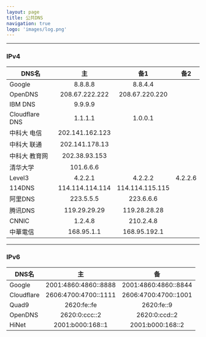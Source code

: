```yaml
---
layout: page
title: 公共DNS
navigation: true
logo: 'images/log.png'
---
```


---
### IPv4
| DNS名  |   主   |   备1   |   备2   |
| --------   | :-----:  | :-----:  | :-----:  |
| Google  | 8.8.8.8| 8.8.4.4 ||
| OpenDNS| 208.67.222.222|208.67.220.220||
| IBM DNS|9.9.9.9|        ||
|Cloudflare DNS|1.1.1.1|1.0.0.1||
|中科大 电信|202.141.162.123|||
|中科大 联通|202.141.178.13|||
|中科大 教育网|202.38.93.153|||
|清华大学|101.6.6.6|||
|Level3|4.2.2.1|4.2.2.2|4.2.2.6|
| 114DNS |114.114.114.114 | 114.114.115.115||
| 阿里DNS |223.5.5.5|223.6.6.6||
|腾讯DNS|119.29.29.29|119.28.28.28||
|CNNIC| 1.2.4.8|210.2.4.8||
|中華電信|168.95.1.1|168.95.192.1||
---
### IPv6
| DNS名  |   主   |   备   |
| --------   | :-----:  | :-----:  |
| Google  | 2001:4860:4860::8888 | 2001:4860:4860::8844 |
| Cloudflare  | 2606:4700:4700::1111 | 2606:4700:4700::1001 |
| Quad9  |   2620:fe::fe   |  2620:fe::9 |
| OpenDNS |  2620:0:ccc::2  |  2620:0:ccd::2  |
| HiNet | 2001:b000:168::1 | 2001:b000:168::2 |

